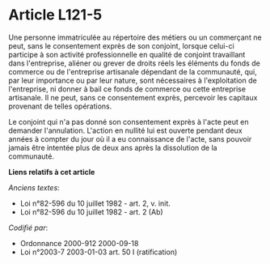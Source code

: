 # Article L121-5

Une personne immatriculée au répertoire des métiers ou un commerçant ne peut, sans le consentement exprès de son conjoint,
lorsque celui-ci participe à son activité professionnelle en qualité de conjoint travaillant dans l'entreprise, aliéner ou
grever de droits réels les éléments du fonds de commerce ou de l'entreprise artisanale dépendant de la communauté, qui, par
leur importance ou par leur nature, sont nécessaires à l'exploitation de l'entreprise, ni donner à bail ce fonds de commerce
ou cette entreprise artisanale. Il ne peut, sans ce consentement exprès, percevoir les capitaux provenant de telles
opérations.

Le conjoint qui n'a pas donné son consentement exprès à l'acte peut en demander l'annulation. L'action en nullité lui est
ouverte pendant deux années à compter du jour où il a eu connaissance de l'acte, sans pouvoir jamais être intentée plus de
deux ans après la dissolution de la communauté.

**Liens relatifs à cet article**

_Anciens textes_:

  - Loi n°82-596 du 10 juillet 1982 - art. 2, v. init.
  - Loi n°82-596 du 10 juillet 1982 - art. 2 (Ab)

_Codifié par_:

  - Ordonnance 2000-912 2000-09-18
  - Loi n°2003-7 2003-01-03 art. 50 I (ratification)
